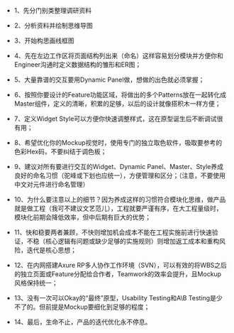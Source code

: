 + 1、先分门别类整理调研资料

+ 2、分析资料并绘制思维导图

+ 3、开始构思画线框图

+ 4、先在左边工作区将页面结构列出来（命名）这样容易划分模块并方便你和Engineer沟通时定义数据结构的雏形和ER图；

+ 5、大量靠谱的交互要用Dynamic Panel做，想做的出色就必须掌握；

+ 6、按照你要设计的Feature功能区域，将做出的多个Patterns放在一起转化成Master组件，定义的清晰，积累的足够，以后的设计就像搭积木一样方便；

+ 7、定义Widget Style可以方便你快速调整样式，这在原型诞生后不断调试很有用；

+ 8、希望优化你的Mockup视觉时，使用专门的独立取色软件，吸取要参考的色彩Hex码，不要纠结于调色板；

+ 9、建议对所有要进行交互的Widget、Dynamic Panel、Master、Style养成良好的命名习惯（驼峰或下划也应统一），方便管理和区分；（注意，不要使用中文对元件进行命名管理）

+ 10、为什么要注意以上的细节？因为养成这样的习惯符合模块化思维，做产品就是做工程（我可不建议文艺范儿），工程就要严谨有序，在大工程量级时，模块化前期会降低效率，但中后期有巨大的优势；

+ 11、快和稳要两者兼顾，不快则增加机会成本不能在工程实施前进行快速验证，不稳（核心逻辑有问题或缺少足够的实施规则）则增加返工成本和重构风险，迭代是核心思想；

+ 12、在内网搭建Axure RP多人协作工作环境（SVN），可以有效的将WBS之后的独立页面或Feature分配给合作者，Teamwork的效率会提升，且Mockup风格保持统一；

+ 13、没有一次可以Okay的“最终”原型，Usability Testing和A\B Testing是少不了的。但前提是Mockup要细化到足够的程度；

+ 14、最后，生命不止，产品的迭代优化永不停息。